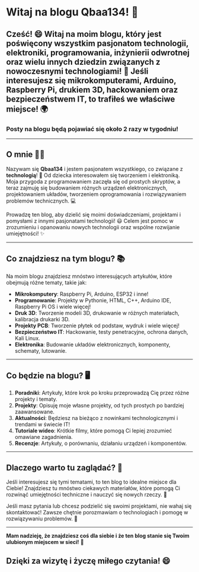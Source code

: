 
# **Witaj na blogu Qbaa134!** 🎉

**Cześć!** 😄 Witaj na moim blogu, który jest poświęcony wszystkim pasjonatom **technologii**, **elektroniki**, **programowania**, **inżynierii odwrotnej** oraz wielu innych dziedzin związanych z nowoczesnymi technologiami! 🚀 Jeśli interesujesz się **mikrokomputerami**, **Arduino**, **Raspberry Pi**, **drukiem 3D**, **hackowaniem** oraz **bezpieczeństwem IT**, to trafiłeś we właściwe miejsce! 🌍
---
### Posty na blogu będą pojawiać się około 2 razy w tygodniu!
---

## **O mnie** 👨‍💻

Nazywam się **Qbaa134** i jestem pasjonatem wszystkiego, co związane z **technologią**! 🤖 Od dziecka interesowałem się tworzeniem i elektroniką. Moja przygoda z programowaniem zaczęła się od prostych skryptów, a teraz zajmuję się budowaniem różnych urządzeń elektronicznych, projektowaniem układów, tworzeniem oprogramowania i rozwiązywaniem problemów technicznych. 💻

Prowadzę ten blog, aby dzielić się moimi doświadczeniami, projektami i pomysłami z innymi pasjonatami technologii! 😃 Celem jest pomoc w zrozumieniu i opanowaniu nowych technologii oraz wspólne rozwijanie umiejętności! ✨

---

## **Co znajdziesz na tym blogu?** 📚

Na moim blogu znajdziesz mnóstwo interesujących artykułów, które obejmują różne tematy, takie jak:

- **Mikrokomputery**: Raspberry Pi, Arduino, ESP32 i inne!
- **Programowanie**: Projekty w Pythonie, HTML, C++, Arduino IDE, Raspberry Pi OS i wiele więcej!
- **Druk 3D**: Tworzenie modeli 3D, drukowanie w różnych materiałach, kalibracja drukarki 3D.
- **Projekty PCB**: Tworzenie płytek od podstaw, wydruk i wiele więcej!
- **Bezpieczeństwo IT**: Hackowanie, testy penetracyjne, ochrona danych, Kali Linux.
- **Elektronika**: Budowanie układów elektronicznych, komponenty, schematy, lutowanie.

---

## **Co będzie na blogu?** 🖥️

1. **Poradniki**: Artykuły, które krok po kroku przeprowadzą Cię przez różne projekty i tematy.
2. **Projekty**: Opisuję moje własne projekty, od tych prostych po bardziej zaawansowane.
3. **Aktualności**: Będziesz na bieżąco z nowinkami technologicznymi i trendami w świecie IT!
4. **Tutoriale wideo**: Krótkie filmy, które pomogą Ci lepiej zrozumieć omawiane zagadnienia.
5. **Recenzje**: Artykuły, o porównaniu, działaniu urządzeń i komponentów.
---

## **Dlaczego warto tu zaglądać?** 🌟

Jeśli interesujesz się tymi tematami, to ten blog to idealne miejsce dla Ciebie! Znajdziesz tu mnóstwo ciekawych materiałów, które pomogą Ci rozwinąć umiejętności techniczne i nauczyć się nowych rzeczy. 🧠

Jeśli masz pytania lub chcesz podzielić się swoimi projektami, nie wahaj się skontaktować! Zawsze chętnie porozmawiam o technologiach i pomogę w rozwiązywaniu problemów. 📩

---

**Mam nadzieję, że znajdziesz coś dla siebie i że ten blog stanie się Twoim ulubionym miejscem w sieci!** 🎯

## Dzięki za wizytę i życzę miłego czytania! 😄
